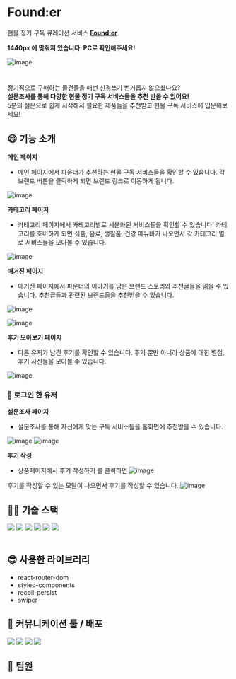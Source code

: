# Found:er

현물 정기 구독 큐레이션 서비스 [**Found:er**](https://found-er.co.kr/)

**1440px 에 맞춰져 있습니다. PC로 확인해주세요!**

![image](https://user-images.githubusercontent.com/101736358/184887939-22e50891-3cf2-41e4-b697-d2630bf2f6c3.png)

#

정기적으로 구매하는 물건들을 매번 신경쓰기 번거롭지 않으셨나요?<br/>
**설문조사를 통해 다양한 현물 정기 구독 서비스들을 추천 받을 수 있어요!**<br/>
5분의 설문으로 쉽게 시작해서 필요한 제품들을 추천받고 현물 구독 서비스에 입문해보세요! 



## 😄 기능 소개

**메인 페이지**

- 메인 페이지에서 파운더가 추천하는 현물 구독 서비스들을 확인할 수 있습니다. 각 브랜드 버튼을 클릭하게 되면 브랜드 링크로 이동하게 됩니다.

![image](https://user-images.githubusercontent.com/101736358/184896417-5224a061-b84d-4ef5-bd40-4551de7d0acb.png)

**카테고리 페이지**

- 카테고리 페이지에서 카테고리별로 세분화된 서비스들을 확인할 수 있습니다. 카테고리를 호버하게 되면 식품, 음료, 생필품, 건강 메뉴바가 나오면서 각 카테고리 별로 서비스들을 모아볼 수 있습니다.

![image](https://user-images.githubusercontent.com/101736358/184896726-78751aca-96a0-47f1-9f0d-01bcf396c6eb.png)

**매거진 페이지**

- 매거진 페이지에서 파운더의 이야기를 담은 브랜드 스토리와 추천글들을 읽을 수 있습니다. 추천글들과 관련된 브랜드들을 추천받을 수 있습니다.

![image](https://user-images.githubusercontent.com/101736358/184897660-2a9c3bc2-0cdf-440c-ad40-fdb10473fa6e.png)

![image](https://user-images.githubusercontent.com/101736358/184897905-5f8c620a-b9bf-4869-8754-76cf9764a769.png)

**후기 모아보기 페이지**

- 다른 유저가 남긴 후기를 확인할 수 있습니다. 후기 뿐만 아니라 상품에 대한 별점, 후기 사진들을 모아볼 수 있습니다.

![image](https://user-images.githubusercontent.com/101736358/184898098-7ef43d2b-bbac-422f-85c5-6a02bb09cc91.png)

### 💙 로그인 한 유저

**설문조사 페이지**

- 설문조사를 통해 자신에게 맞는 구독 서비스들을 홈화면에 추천받을 수 있습니다.

![image](https://user-images.githubusercontent.com/101736358/184898472-7daab7bf-20e7-4c44-9ddd-c102615bdce1.png)
![image](https://user-images.githubusercontent.com/101736358/184898582-07462701-ad98-40a5-873a-3c1fb53dc7f6.png)

**후기 작성**

- 상품페이지에서 후기 작성하기 를 클릭하면
![image](https://user-images.githubusercontent.com/101736358/184899006-9c733772-f6dd-41b5-9b63-02ce6d10757d.png)

후기를 작성할 수 있는 모달이 나오면서 후기를 작성할 수 있습니다.
![image](https://user-images.githubusercontent.com/101736358/184898948-5a3af95d-fc94-4778-8bef-9ede065f9ca4.png)

## 👩‍💻 기술 스택

<img src="https://img.shields.io/badge/React-61DAFB?style=flat-square&logo=React&logoColor=white"/> <img src="https://img.shields.io/badge/JavaScript-F7DF1E?style=flat-square&logo=JavaScript&logoColor=white"/> <img src="https://img.shields.io/badge/styled components-DB7093?style=flat-square&logo=styledcomponents&logoColor=white"/> <img src="https://img.shields.io/badge/KaKao-FFCD00?style=flat-square&logo=kakao&logoColor=white"/>
<img src ="https://img.shields.io/badge/Recoil-f26b00?style=flat-square&logo=Recoil&logoColor=white)"/>
 <img src="https://img.shields.io/badge/Axios-E01B22?style=flat-square"/>
<br/>
<br/>

## 😎 사용한 라이브러리

- react-router-dom
- styled-components
- recoil-persist
- swiper

## 🔧 커뮤니케이션 툴 / 배포

<img src="https://img.shields.io/badge/Postman-FF6C37?style=flat-square&logo=Postman&logoColor=white"/> <img src="https://img.shields.io/badge/Slack-4A154B?style=flat-square&logo=Slack&logoColor=white"/> <img src="https://img.shields.io/badge/Notion-000000?style=flat-square&logo=Notion&logoColor=white"/> <img src="https://img.shields.io/badge/Vercel-000000?style=flat-square&logo=Vercel&logoColor=white"/>

## 🙍 팀원
